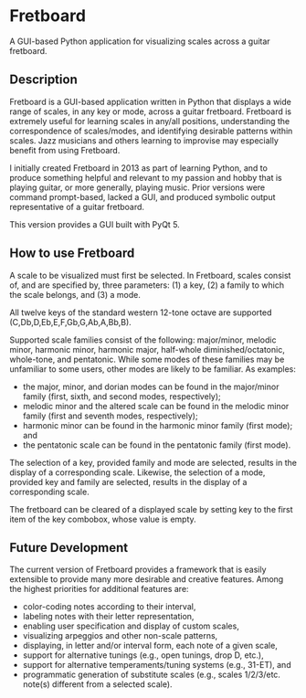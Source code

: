 # Fretboard
A GUI-based Python application for visualizing scales across a guitar fretboard.

## Description
Fretboard is a GUI-based application written in Python that displays a wide range of scales, in any key or mode, across a guitar fretboard. Fretboard is extremely useful for learning scales in any/all positions, understanding the correspondence of scales/modes, and identifying desirable patterns within scales. Jazz musicians and others learning to improvise may especially benefit from using Fretboard.

I initially created Fretboard in 2013 as part of learning Python, and to produce something helpful and relevant to my passion and hobby that is playing guitar, or more generally, playing music. Prior versions were command prompt-based, lacked a GUI, and produced symbolic output representative of a guitar fretboard. 

This version provides a GUI built with PyQt 5. 

## How to use Fretboard
A scale to be visualized must first be selected. In Fretboard, scales consist of, and are specified by, three parameters: (1) a key, (2) a family to which the scale belongs, and (3) a mode.  

All twelve keys of the standard western 12-tone octave are supported (C,Db,D,Eb,E,F,Gb,G,Ab,A,Bb,B). 

Supported scale families consist of the following: major/minor, melodic minor, harmonic minor, harmonic major, half-whole diminished/octatonic, whole-tone, and pentatonic. While some modes of these families may be unfamiliar to some users, other modes are likely to be familiar. As examples: 

- the major, minor, and dorian modes can be found in the major/minor family (first, sixth, and second modes, respectively); 
- melodic minor and the altered scale can be found in the melodic minor family (first and seventh modes, respectively); 
- harmonic minor can be found in the harmonic minor family (first mode); and
- the pentatonic scale can be found in the pentatonic family (first mode).

The selection of a key, provided family and mode are selected, results in the display of a corresponding scale. Likewise, the selection of a mode, provided key and family are selected, results in the display of a corresponding scale.

The fretboard can be cleared of a displayed scale by setting key to the first item of the key combobox, whose value is empty.

## Future Development
The current version of Fretboard provides a framework that is easily extensible to provide many more desirable and creative features. Among the highest priorities for additional features are:
- color-coding notes according to their interval,
- labeling notes with their letter representation,
- enabling user specification and display of custom scales,
- visualizing arpeggios and other non-scale patterns, 
- displaying, in letter and/or interval form, each note of a given scale,
- support for alternative tunings (e.g., open tunings, drop D, etc.), 
- support for alternative temperaments/tuning systems (e.g., 31-ET), and
- programmatic generation of substitute scales (e.g., scales 1/2/3/etc. note(s) different from a selected scale).
